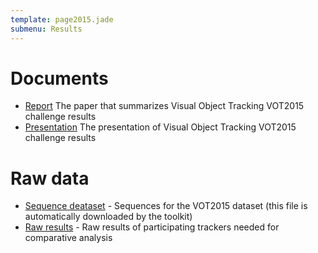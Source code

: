 ```yaml
---
template: page2015.jade
submenu: Results
---
```


# Documents

-   [Report](/vot2015/download/vot_2015_paper.pdf) The paper that summarizes Visual Object Tracking VOT2015 challenge results 
-   [Presentation](/vot2015/download/vot_2015_presentation.pdf) The presentation of Visual Object Tracking VOT2015 challenge results

# Raw data

-   [Sequence deataset](http://box.vicos.si/vot/vot2015.zip) - Sequences for the VOT2015 dataset (this file is automatically downloaded by the toolkit) 
-   [Raw results](http://box.vicos.si/vot/vot2015_results.zip) - Raw results of participating trackers needed for comparative analysis

